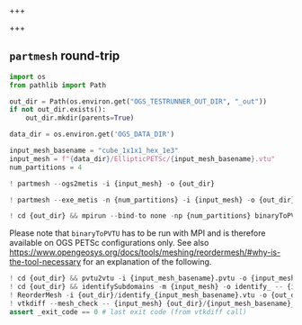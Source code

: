+++

+++

## `partmesh` round-trip

```python
import os
from pathlib import Path

out_dir = Path(os.environ.get("OGS_TESTRUNNER_OUT_DIR", "_out"))
if not out_dir.exists():
    out_dir.mkdir(parents=True)

data_dir = os.environ.get('OGS_DATA_DIR')

input_mesh_basename = "cube_1x1x1_hex_1e3"
input_mesh = f"{data_dir}/EllipticPETSc/{input_mesh_basename}.vtu"
num_partitions = 4
```

```python
! partmesh --ogs2metis -i {input_mesh} -o {out_dir}
```

```python
! partmesh --exe_metis -n {num_partitions} -i {input_mesh} -o {out_dir}
```

```python
! cd {out_dir} && mpirun --bind-to none -np {num_partitions} binaryToPVTU -i {input_mesh_basename} -o {input_mesh_basename}
```

Please note that `binaryToPVTU` has to be run with MPI and is therefore available on OGS PETSc configurations only.
See also https://www.opengeosys.org/docs/tools/meshing/reordermesh/#why-is-the-tool-necessary for an explanation of the following.

```python
! cd {out_dir} && pvtu2vtu -i {input_mesh_basename}.pvtu -o {input_mesh_basename}.vtu
! cd {out_dir} && identifySubdomains -m {input_mesh} -o identify_ -- {input_mesh_basename}.vtu
! ReorderMesh -i {out_dir}/identify_{input_mesh_basename}.vtu -o {out_dir}/{input_mesh_basename}_reordered.vtu
! vtkdiff --mesh_check -- {input_mesh} {out_dir}/{input_mesh_basename}_reordered.vtu
assert _exit_code == 0 # last exit code (from vtkdiff call)
```
